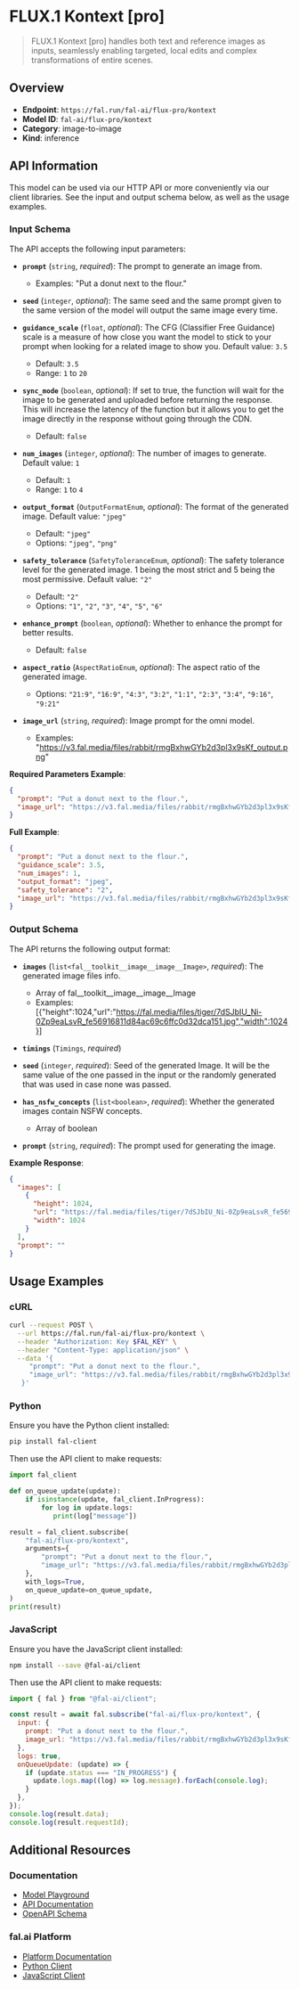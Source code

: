 # FLUX.1 Kontext [pro]

> FLUX.1 Kontext [pro] handles both text and reference images as inputs, seamlessly enabling targeted, local edits and complex transformations of entire scenes.


## Overview

- **Endpoint**: `https://fal.run/fal-ai/flux-pro/kontext`
- **Model ID**: `fal-ai/flux-pro/kontext`
- **Category**: image-to-image
- **Kind**: inference


## API Information

This model can be used via our HTTP API or more conveniently via our client libraries.
See the input and output schema below, as well as the usage examples.


### Input Schema

The API accepts the following input parameters:


- **`prompt`** (`string`, _required_):
  The prompt to generate an image from.
  - Examples: "Put a donut next to the flour."

- **`seed`** (`integer`, _optional_):
  The same seed and the same prompt given to the same version of the model
  will output the same image every time.

- **`guidance_scale`** (`float`, _optional_):
  The CFG (Classifier Free Guidance) scale is a measure of how close you want
  the model to stick to your prompt when looking for a related image to show you. Default value: `3.5`
  - Default: `3.5`
  - Range: `1` to `20`

- **`sync_mode`** (`boolean`, _optional_):
  If set to true, the function will wait for the image to be generated and uploaded
  before returning the response. This will increase the latency of the function but
  it allows you to get the image directly in the response without going through the CDN.
  - Default: `false`

- **`num_images`** (`integer`, _optional_):
  The number of images to generate. Default value: `1`
  - Default: `1`
  - Range: `1` to `4`

- **`output_format`** (`OutputFormatEnum`, _optional_):
  The format of the generated image. Default value: `"jpeg"`
  - Default: `"jpeg"`
  - Options: `"jpeg"`, `"png"`

- **`safety_tolerance`** (`SafetyToleranceEnum`, _optional_):
  The safety tolerance level for the generated image. 1 being the most strict and 5 being the most permissive. Default value: `"2"`
  - Default: `"2"`
  - Options: `"1"`, `"2"`, `"3"`, `"4"`, `"5"`, `"6"`

- **`enhance_prompt`** (`boolean`, _optional_):
  Whether to enhance the prompt for better results.
  - Default: `false`

- **`aspect_ratio`** (`AspectRatioEnum`, _optional_):
  The aspect ratio of the generated image.
  - Options: `"21:9"`, `"16:9"`, `"4:3"`, `"3:2"`, `"1:1"`, `"2:3"`, `"3:4"`, `"9:16"`, `"9:21"`

- **`image_url`** (`string`, _required_):
  Image prompt for the omni model.
  - Examples: "https://v3.fal.media/files/rabbit/rmgBxhwGYb2d3pl3x9sKf_output.png"



**Required Parameters Example**:

```json
{
  "prompt": "Put a donut next to the flour.",
  "image_url": "https://v3.fal.media/files/rabbit/rmgBxhwGYb2d3pl3x9sKf_output.png"
}
```

**Full Example**:

```json
{
  "prompt": "Put a donut next to the flour.",
  "guidance_scale": 3.5,
  "num_images": 1,
  "output_format": "jpeg",
  "safety_tolerance": "2",
  "image_url": "https://v3.fal.media/files/rabbit/rmgBxhwGYb2d3pl3x9sKf_output.png"
}
```


### Output Schema

The API returns the following output format:

- **`images`** (`list<fal__toolkit__image__image__Image>`, _required_):
  The generated image files info.
  - Array of fal__toolkit__image__image__Image
  - Examples: [{"height":1024,"url":"https://fal.media/files/tiger/7dSJbIU_Ni-0Zp9eaLsvR_fe56916811d84ac69c6ffc0d32dca151.jpg","width":1024}]

- **`timings`** (`Timings`, _required_)

- **`seed`** (`integer`, _required_):
  Seed of the generated Image. It will be the same value of the one passed in the
  input or the randomly generated that was used in case none was passed.

- **`has_nsfw_concepts`** (`list<boolean>`, _required_):
  Whether the generated images contain NSFW concepts.
  - Array of boolean

- **`prompt`** (`string`, _required_):
  The prompt used for generating the image.



**Example Response**:

```json
{
  "images": [
    {
      "height": 1024,
      "url": "https://fal.media/files/tiger/7dSJbIU_Ni-0Zp9eaLsvR_fe56916811d84ac69c6ffc0d32dca151.jpg",
      "width": 1024
    }
  ],
  "prompt": ""
}
```


## Usage Examples

### cURL

```bash
curl --request POST \
  --url https://fal.run/fal-ai/flux-pro/kontext \
  --header "Authorization: Key $FAL_KEY" \
  --header "Content-Type: application/json" \
  --data '{
     "prompt": "Put a donut next to the flour.",
     "image_url": "https://v3.fal.media/files/rabbit/rmgBxhwGYb2d3pl3x9sKf_output.png"
   }'
```

### Python

Ensure you have the Python client installed:

```bash
pip install fal-client
```

Then use the API client to make requests:

```python
import fal_client

def on_queue_update(update):
    if isinstance(update, fal_client.InProgress):
        for log in update.logs:
           print(log["message"])

result = fal_client.subscribe(
    "fal-ai/flux-pro/kontext",
    arguments={
        "prompt": "Put a donut next to the flour.",
        "image_url": "https://v3.fal.media/files/rabbit/rmgBxhwGYb2d3pl3x9sKf_output.png"
    },
    with_logs=True,
    on_queue_update=on_queue_update,
)
print(result)
```

### JavaScript

Ensure you have the JavaScript client installed:

```bash
npm install --save @fal-ai/client
```

Then use the API client to make requests:

```javascript
import { fal } from "@fal-ai/client";

const result = await fal.subscribe("fal-ai/flux-pro/kontext", {
  input: {
    prompt: "Put a donut next to the flour.",
    image_url: "https://v3.fal.media/files/rabbit/rmgBxhwGYb2d3pl3x9sKf_output.png"
  },
  logs: true,
  onQueueUpdate: (update) => {
    if (update.status === "IN_PROGRESS") {
      update.logs.map((log) => log.message).forEach(console.log);
    }
  },
});
console.log(result.data);
console.log(result.requestId);
```


## Additional Resources

### Documentation

- [Model Playground](https://fal.ai/models/fal-ai/flux-pro/kontext)
- [API Documentation](https://fal.ai/models/fal-ai/flux-pro/kontext/api)
- [OpenAPI Schema](https://fal.ai/api/openapi/queue/openapi.json?endpoint_id=fal-ai/flux-pro/kontext)

### fal.ai Platform

- [Platform Documentation](https://docs.fal.ai)
- [Python Client](https://docs.fal.ai/clients/python)
- [JavaScript Client](https://docs.fal.ai/clients/javascript)